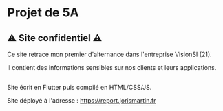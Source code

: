 # Projet de 5A

## ⚠️ Site confidentiel ⚠️

Ce site retrace mon premier d'alternance dans l'entreprise VisionSI (21).

Il contient des informations sensibles sur nos clients et leurs applications.

## 
Site écrit en Flutter puis compilé en HTML/CSS/JS.

Site déployé à l'adresse : https://report.jorismartin.fr
